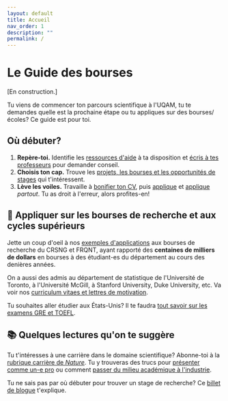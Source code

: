 ```yaml
---
layout: default
title: Accueil
nav_order: 1
description: ""
permalink: /
---
```


# Le Guide des bourses

\[En construction.\]

Tu viens de commencer ton parcours scientifique à l'UQAM, tu te demandes quelle est la prochaine étape ou tu appliques sur des bourses/écoles? Ce guide est pour toi.

## Où débuter?
 1. **Repère-toi.** Identifie les [ressources d'aide]() à ta disposition et [écris à tes professeurs]() pour demander conseil.
 2. **Choisis ton cap.** Trouve les [projets, les bourses et les opportunités de stages]() qui t'intéressent.
 3. **Lève les voiles.** Travaille à [bonifier ton CV](), puis [applique]() et [applique]() *partout*. Tu as droit à l'erreur, alors profites-en!

## :rocket: Appliquer sur les bourses de recherche et aux cycles supérieurs

Jette un coup d'oeil à nos [exemples d'applications](/Guide-des-bourses-UQAM/bourses_recherche) aux bourses de recherche du CRSNG et FRQNT, ayant rapporté des **centaines de milliers de dollars** en bourses à des étudiant-es du département au cours des denières années.

On a aussi des admis au département de statistique de l'Université de Toronto, à l'Université McGill, à Stanford University, Duke University, etc. Va voir nos [curriculum vitaes et lettres de motivation](/Guide-des-bourses-UQAM/appliquer-doctorat/exemples.html).

Tu souhaites aller étudier aux États-Unis? Il te faudra [tout savoir sur les examens GRE et TOEFL]().

## :books: Quelques lectures qu'on te suggère

Tu t'intéresses à une carrière dans le domaine scientifique? Abonne-toi à la [rubrique carrière de *Nature*](https://www.nature.com/nature/articles?type=career-column). Tu y trouveras des trucs pour [présenter comme un-e pro](https://www.nature.com/articles/d41586-019-01041-9) ou comment [passer du milieu académique à l'industrie](https://www.nature.com/articles/d41586-019-00692-y).

Tu ne sais pas par où débuter pour trouver un stage de recherche? Ce [billet de blogue](https://macrogrrrls.wordpress.com/2018/10/09/women-in-undergraduate-degrees-this-is-how-to-get-research-experience/) t'explique.
